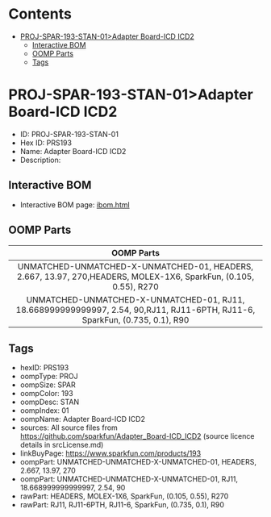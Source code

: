 



Contents
========

* [PROJ-SPAR-193-STAN-01>Adapter Board-ICD ICD2](#proj-spar-193-stan-01adapter-board-icd-icd2)
	* [Interactive BOM](#interactive-bom)
	* [OOMP Parts](#oomp-parts)
	* [Tags](#tags)

# PROJ-SPAR-193-STAN-01>Adapter Board-ICD ICD2

- ID: PROJ-SPAR-193-STAN-01
- Hex ID: PRS193
- Name: Adapter Board-ICD ICD2
- Description: 

## Interactive BOM

- Interactive BOM page: [ibom.html](kicad/bom/ibom.html)

## OOMP Parts
  

|OOMP Parts|
| :---: |
|UNMATCHED-UNMATCHED-X-UNMATCHED-01, HEADERS, 2.667, 13.97, 270,HEADERS, MOLEX-1X6, SparkFun, (0.105, 0.55), R270|
|UNMATCHED-UNMATCHED-X-UNMATCHED-01, RJ11, 18.668999999999997, 2.54, 90,RJ11, RJ11-6PTH, RJ11-6, SparkFun, (0.735, 0.1), R90|

## Tags

- hexID: PRS193
- oompType: PROJ
- oompSize: SPAR
- oompColor: 193
- oompDesc: STAN
- oompIndex: 01
- oompName: Adapter Board-ICD ICD2
- sources: All source files from https://github.com/sparkfun/Adapter_Board-ICD_ICD2 (source licence details in srcLicense.md)
- linkBuyPage: https://www.sparkfun.com/products/193
- oompPart: UNMATCHED-UNMATCHED-X-UNMATCHED-01, HEADERS, 2.667, 13.97, 270
- oompPart: UNMATCHED-UNMATCHED-X-UNMATCHED-01, RJ11, 18.668999999999997, 2.54, 90
- rawPart: HEADERS, MOLEX-1X6, SparkFun, (0.105, 0.55), R270
- rawPart: RJ11, RJ11-6PTH, RJ11-6, SparkFun, (0.735, 0.1), R90
